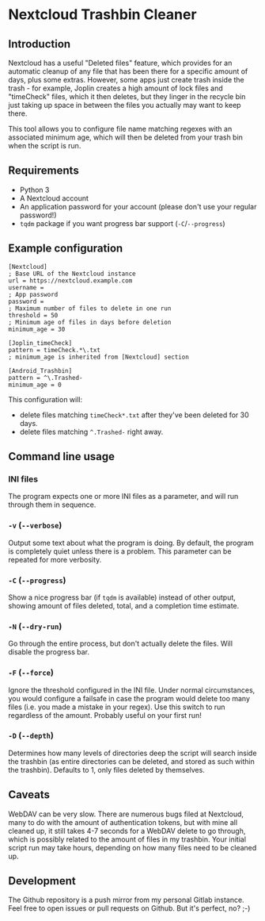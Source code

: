 # Nextcloud Trashbin Cleaner

## Introduction

Nextcloud has a useful "Deleted files" feature, which provides for an
automatic cleanup of any file that has been there for a specific amount of
days, plus some extras. However, some apps just create trash inside the
trash - for example, Joplin creates a high amount of lock files and
"timeCheck" files, which it then deletes, but they linger in the recycle bin
just taking up space in between the files you actually may want to keep there.

This tool allows you to configure file name matching regexes with an
associated minimum age, which will then be deleted from your trash bin when
the script is run.

## Requirements

* Python 3
* A Nextcloud account
* An application password for your account (please don't use your regular password!)
* `tqdm` package if you want progress bar support (`-C`/`--progress`)

## Example configuration

```
[Nextcloud]
; Base URL of the Nextcloud instance
url = https://nextcloud.example.com
username =
; App password
password =
; Maximum number of files to delete in one run
threshold = 50
; Minimum age of files in days before deletion
minimum_age = 30

[Joplin_timeCheck]
pattern = timeCheck.*\.txt
; minimum_age is inherited from [Nextcloud] section

[Android_Trashbin]
pattern = ^\.Trashed-
minimum_age = 0
```

This configuration will:

* delete files matching `timeCheck*.txt` after they've been deleted for 30 days.
* delete files matching `^.Trashed-` right away.

## Command line usage

### INI files

The program expects one or more INI files as a parameter, and will run
through them in sequence.

### `-v` (`--verbose`)

Output some text about what the program is doing. By default, the program is
completely quiet unless there is a problem. This parameter can be repeated for
more verbosity.

### `-C` (`--progress`)

Show a nice progress bar (if `tqdm` is available) instead of other output,
showing amount of files deleted, total, and a completion time estimate.

### `-N` (`--dry-run`)

Go through the entire process, but don't actually delete the files. Will
disable the progress bar.

### `-F` (`--force`)

Ignore the threshold configured in the INI file. Under normal circumstances,
you would configure a failsafe in case the program would delete too many files
(i.e. you made a mistake in your regex). Use this switch to run regardless
of the amount. Probably useful on your first run!

### `-D` (`--depth`)

Determines how many levels of directories deep the script will search inside
the trashbin (as entire directories can be deleted, and stored as such
within the trashbin). Defaults to 1, only files deleted by themselves.

## Caveats

WebDAV can be very slow. There are numerous bugs filed at Nextcloud, many to
do with the amount of authentication tokens, but with mine all cleaned up,
it still takes 4-7 seconds for a WebDAV delete to go through, which is
possibly related to the amount of files in my trashbin. Your initial script
run may take hours, depending on how many files need to be cleaned up.

## Development

The Github repository is a push mirror from my personal Gitlab instance.
Feel free to open issues or pull requests on Github. But it's perfect, no? ;-)

